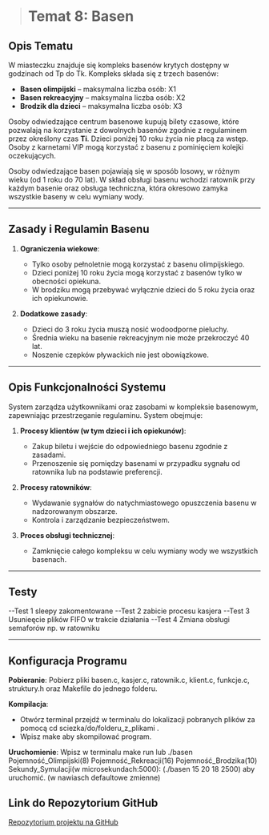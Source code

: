 ﻿


> # Temat 8: Basen

## Opis Tematu

W miasteczku znajduje się kompleks basenów krytych dostępny w godzinach od Tp do Tk. Kompleks składa się z trzech basenów:  
- **Basen olimpijski** – maksymalna liczba osób: X1  
- **Basen rekreacyjny** – maksymalna liczba osób: X2  
- **Brodzik dla dzieci** – maksymalna liczba osób: X3  

Osoby odwiedzające centrum basenowe kupują bilety czasowe, które pozwalają na korzystanie z dowolnych basenów zgodnie z regulaminem przez określony czas **Ti**. Dzieci poniżej 10 roku życia nie płacą za wstęp. Osoby z karnetami VIP mogą korzystać z basenu z pominięciem kolejki oczekujących.

Osoby odwiedzające basen pojawiają się w sposób losowy, w różnym wieku (od 1 roku do 70 lat). W skład obsługi basenu wchodzi ratownik przy każdym basenie oraz obsługa techniczna, która okresowo zamyka wszystkie baseny w celu wymiany wody.

---

## Zasady i Regulamin Basenu

1. **Ograniczenia wiekowe**:
   - Tylko osoby pełnoletnie mogą korzystać z basenu olimpijskiego.
   - Dzieci poniżej 10 roku życia mogą korzystać z basenów tylko w obecności opiekuna.
   - W brodziku mogą przebywać wyłącznie dzieci do 5 roku życia oraz ich opiekunowie.

2. **Dodatkowe zasady**:
   - Dzieci do 3 roku życia muszą nosić wodoodporne pieluchy.
   - Średnia wieku na basenie rekreacyjnym nie może przekroczyć 40 lat.
   - Noszenie czepków pływackich nie jest obowiązkowe.

---

## Opis Funkcjonalności Systemu

System zarządza użytkownikami oraz zasobami w kompleksie basenowym, zapewniając przestrzeganie regulaminu. System obejmuje:
1. **Procesy klientów (w tym dzieci i ich opiekunów)**:
   - Zakup biletu i wejście do odpowiedniego basenu zgodnie z zasadami.
   - Przenoszenie się pomiędzy basenami w przypadku sygnału od ratownika lub na podstawie preferencji.

2. **Procesy ratowników**:
   - Wydawanie sygnałów do natychmiastowego opuszczenia basenu w nadzorowanym obszarze.
   - Kontrola i zarządzanie bezpieczeństwem.

3. **Proces obsługi technicznej**:
   - Zamknięcie całego kompleksu w celu wymiany wody we wszystkich basenach.

---

## Testy
--Test 1 sleepy zakomentowane
--Test 2 zabicie procesu kasjera
--Test 3 Usunieęcie plików FIFO w trakcie działania
--Test 4 Zmiana obsługi semaforów np. w ratowniku

---
## Konfiguracja Programu
**Pobieranie**:
   Pobierz pliki basen.c, kasjer.c, ratownik.c, klient.c, funkcje.c, struktury.h oraz Makefile do jednego folderu.
   
**Kompilacja**:
   - Otwórz terminal przejdź w terminalu do lokalizacji pobranych plików za pomocą cd sciezka/do/folderu_z_plikami .
   - Wpisz make aby skompilować program.

**Uruchomienie**:
   Wpisz w terminalu make run lub ./basen Pojemność_Olimpijski(8) Pojemność_Rekreacji(16) Pojemność_Brodzika(10) Sekundy_Symulacji(w microsekundach:5000): (./basen 15 20 18 2500) aby uruchomić. (w nawiasch defaultowe zmienne)

## Link do Repozytorium GitHub
[Repozytorium projektu na GitHub](https://github.com/danielryz/Ryz-Projekt-BASEN)


